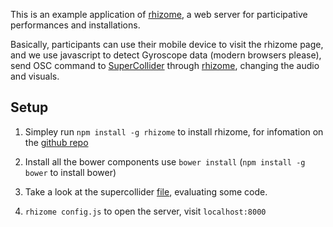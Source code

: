 
This is an example application of [rhizome][rhizome], a web server for  participative performances and installations. 

Basically, participants can use their mobile device to visit the rhizome page, and we use javascript to detect Gyroscope data (modern browsers please), send OSC command to [SuperCollider](http://supercollider.github.io) through [rhizome][rhizome], changing the audio and visuals.

[rhizome]: https://github.com/sebpiq/rhizome

## Setup

1. Simpley run `npm install -g rhizome` to install rhizome, for infomation on the [github repo](https://github.com/sebpiq/rhizome)

2. Install all the bower components use `bower install` (`npm install -g bower` to install bower)

3. Take a look at the supercollider [file](scfile), evaluating some code.

4. `rhizome config.js` to open the server, visit `localhost:8000`

[scfile]: https://github.com/kunjinkao/interactive/blob/master/interactive.scd


